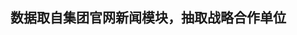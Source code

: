 ## 数据取自集团官网新闻模块，抽取战略合作单位

<div class="flourish-embed flourish-hierarchy" data-src="visualisation/9795269">
  <script src="https://public.flourish.studio/resources/embed.js">
  </script>
</div>
